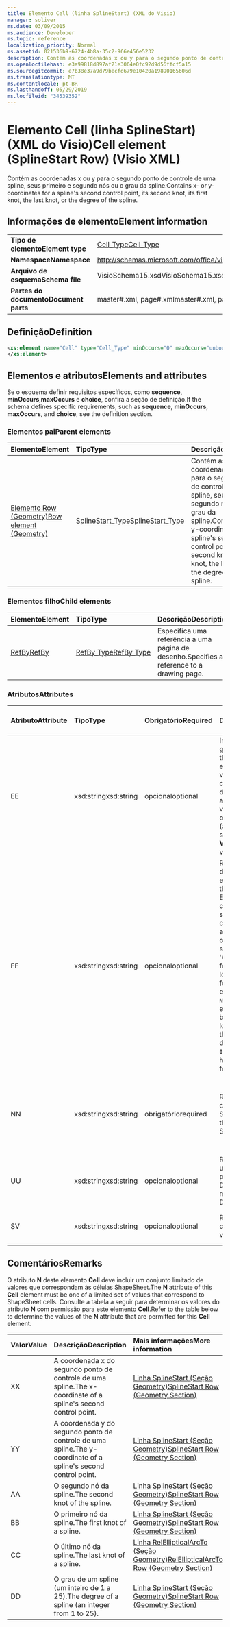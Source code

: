 ```yaml
---
title: Elemento Cell (linha SplineStart) (XML do Visio)
manager: soliver
ms.date: 03/09/2015
ms.audience: Developer
ms.topic: reference
localization_priority: Normal
ms.assetid: 021536b9-6724-4b8a-35c2-966e456e5232
description: Contém as coordenadas x ou y para o segundo ponto de controle de uma spline, seus primeiro e segundo nós ou o grau da spline.
ms.openlocfilehash: e3a99818d897af21e3064e0fc92d9d56ffcf5a15
ms.sourcegitcommit: e7b38e37a9d79becfd679e10420a19890165606d
ms.translationtype: MT
ms.contentlocale: pt-BR
ms.lasthandoff: 05/29/2019
ms.locfileid: "34539352"
---
```

# <a name="cell-element-splinestart-row-visio-xml"></a><span data-ttu-id="f28ea-103">Elemento Cell (linha SplineStart) (XML do Visio)</span><span class="sxs-lookup"><span data-stu-id="f28ea-103">Cell element (SplineStart Row) (Visio XML)</span></span>

<span data-ttu-id="f28ea-104">Contém as coordenadas x ou y para o segundo ponto de controle de uma spline, seus primeiro e segundo nós ou o grau da spline.</span><span class="sxs-lookup"><span data-stu-id="f28ea-104">Contains x- or y-coordinates for a spline's second control point, its second knot, its first knot, the last knot, or the degree of the spline.</span></span>
  
## <a name="element-information"></a><span data-ttu-id="f28ea-105">Informações de elemento</span><span class="sxs-lookup"><span data-stu-id="f28ea-105">Element information</span></span>

|||
|:-----|:-----|
|<span data-ttu-id="f28ea-106">**Tipo de elemento**</span><span class="sxs-lookup"><span data-stu-id="f28ea-106">**Element type**</span></span> <br/> |[<span data-ttu-id="f28ea-107">Cell_Type</span><span class="sxs-lookup"><span data-stu-id="f28ea-107">Cell_Type</span></span>](cell_type-complextypevisio-xml.md) <br/> |
|<span data-ttu-id="f28ea-108">**Namespace**</span><span class="sxs-lookup"><span data-stu-id="f28ea-108">**Namespace**</span></span> <br/> |http://schemas.microsoft.com/office/visio/2012/main  <br/> |
|<span data-ttu-id="f28ea-109">**Arquivo de esquema**</span><span class="sxs-lookup"><span data-stu-id="f28ea-109">**Schema file**</span></span> <br/> |<span data-ttu-id="f28ea-110">VisioSchema15.xsd</span><span class="sxs-lookup"><span data-stu-id="f28ea-110">VisioSchema15.xsd</span></span>  <br/> |
|<span data-ttu-id="f28ea-111">**Partes do documento**</span><span class="sxs-lookup"><span data-stu-id="f28ea-111">**Document parts**</span></span> <br/> |<span data-ttu-id="f28ea-112">master#.xml, page#.xml</span><span class="sxs-lookup"><span data-stu-id="f28ea-112">master#.xml, page#.xml</span></span>  <br/> |
   
## <a name="definition"></a><span data-ttu-id="f28ea-113">Definição</span><span class="sxs-lookup"><span data-stu-id="f28ea-113">Definition</span></span>

```XML
<xs:element name="Cell" type="Cell_Type" minOccurs="0" maxOccurs="unbounded" >
</xs:element>
```

## <a name="elements-and-attributes"></a><span data-ttu-id="f28ea-114">Elementos e atributos</span><span class="sxs-lookup"><span data-stu-id="f28ea-114">Elements and attributes</span></span>

<span data-ttu-id="f28ea-115">Se o esquema definir requisitos específicos, como **sequence**, **minOccurs**,**maxOccurs** e **choice**, confira a seção de definição.</span><span class="sxs-lookup"><span data-stu-id="f28ea-115">If the schema defines specific requirements, such as **sequence**, **minOccurs**, **maxOccurs**, and **choice**, see the definition section.</span></span> 
  
### <a name="parent-elements"></a><span data-ttu-id="f28ea-116">Elementos pai</span><span class="sxs-lookup"><span data-stu-id="f28ea-116">Parent elements</span></span>

|<span data-ttu-id="f28ea-117">**Elemento**</span><span class="sxs-lookup"><span data-stu-id="f28ea-117">**Element**</span></span>|<span data-ttu-id="f28ea-118">**Tipo**</span><span class="sxs-lookup"><span data-stu-id="f28ea-118">**Type**</span></span>|<span data-ttu-id="f28ea-119">**Descrição**</span><span class="sxs-lookup"><span data-stu-id="f28ea-119">**Description**</span></span>|
|:-----|:-----|:-----|
|[<span data-ttu-id="f28ea-120">Elemento Row (Geometry)</span><span class="sxs-lookup"><span data-stu-id="f28ea-120">Row element (Geometry)</span></span>](row-element-geometry-sectionvisio-xml.md) <br/> |[<span data-ttu-id="f28ea-121">SplineStart_Type</span><span class="sxs-lookup"><span data-stu-id="f28ea-121">SplineStart_Type</span></span>](splinestart_type-complextypevisio-xml.md) <br/> |<span data-ttu-id="f28ea-122">Contém as coordenadas x ou y para o segundo ponto de controle de uma spline, seus primeiro e segundo nós ou o grau da spline.</span><span class="sxs-lookup"><span data-stu-id="f28ea-122">Contains x- or y-coordinates for a spline's second control point, its second knot, its first knot, the last knot, or the degree of the spline.</span></span>  <br/> |
   
### <a name="child-elements"></a><span data-ttu-id="f28ea-123">Elementos filho</span><span class="sxs-lookup"><span data-stu-id="f28ea-123">Child elements</span></span>

|<span data-ttu-id="f28ea-124">**Elemento**</span><span class="sxs-lookup"><span data-stu-id="f28ea-124">**Element**</span></span>|<span data-ttu-id="f28ea-125">**Tipo**</span><span class="sxs-lookup"><span data-stu-id="f28ea-125">**Type**</span></span>|<span data-ttu-id="f28ea-126">**Descrição**</span><span class="sxs-lookup"><span data-stu-id="f28ea-126">**Description**</span></span>|
|:-----|:-----|:-----|
|[<span data-ttu-id="f28ea-127">RefBy</span><span class="sxs-lookup"><span data-stu-id="f28ea-127">RefBy</span></span>](refby-element-cell_type-complextypevisio-xml.md) <br/> |[<span data-ttu-id="f28ea-128">RefBy_Type</span><span class="sxs-lookup"><span data-stu-id="f28ea-128">RefBy_Type</span></span>](refby_type-complextypevisio-xml.md) <br/> |<span data-ttu-id="f28ea-129">Especifica uma referência a uma página de desenho.</span><span class="sxs-lookup"><span data-stu-id="f28ea-129">Specifies a reference to a drawing page.</span></span>  <br/> |
   
### <a name="attributes"></a><span data-ttu-id="f28ea-130">Atributos</span><span class="sxs-lookup"><span data-stu-id="f28ea-130">Attributes</span></span>

|<span data-ttu-id="f28ea-131">**Atributo**</span><span class="sxs-lookup"><span data-stu-id="f28ea-131">**Attribute**</span></span>|<span data-ttu-id="f28ea-132">**Tipo**</span><span class="sxs-lookup"><span data-stu-id="f28ea-132">**Type**</span></span>|<span data-ttu-id="f28ea-133">**Obrigatório**</span><span class="sxs-lookup"><span data-stu-id="f28ea-133">**Required**</span></span>|<span data-ttu-id="f28ea-134">**Descrição**</span><span class="sxs-lookup"><span data-stu-id="f28ea-134">**Description**</span></span>|<span data-ttu-id="f28ea-135">**Valores possíveis**</span><span class="sxs-lookup"><span data-stu-id="f28ea-135">**Possible values**</span></span>|
|:-----|:-----|:-----|:-----|:-----|
|<span data-ttu-id="f28ea-136">E</span><span class="sxs-lookup"><span data-stu-id="f28ea-136">E</span></span>  <br/> |<span data-ttu-id="f28ea-137">xsd:string</span><span class="sxs-lookup"><span data-stu-id="f28ea-137">xsd:string</span></span>  <br/> |<span data-ttu-id="f28ea-138">opcional</span><span class="sxs-lookup"><span data-stu-id="f28ea-138">optional</span></span>  <br/> |<span data-ttu-id="f28ea-139">Indica que a fórmula gera um erro.</span><span class="sxs-lookup"><span data-stu-id="f28ea-139">Indicates that the formula evaluates to an error.</span></span> <span data-ttu-id="f28ea-140">O valor de **E** é atual (uma cadeia de mensagem de erro); o valor do atributo **V** é o último valor válido.</span><span class="sxs-lookup"><span data-stu-id="f28ea-140">The value of **E** is the current value (an error message string); the value of the **V** attribute is the last valid value.</span></span>  <br/> |<span data-ttu-id="f28ea-141">Uma cadeia de caracteres de mensagem de erro.</span><span class="sxs-lookup"><span data-stu-id="f28ea-141">An error message string.</span></span>  <br/> |
|<span data-ttu-id="f28ea-142">F</span><span class="sxs-lookup"><span data-stu-id="f28ea-142">F</span></span>  <br/> |<span data-ttu-id="f28ea-143">xsd:string</span><span class="sxs-lookup"><span data-stu-id="f28ea-143">xsd:string</span></span>  <br/> |<span data-ttu-id="f28ea-144">opcional</span><span class="sxs-lookup"><span data-stu-id="f28ea-144">optional</span></span>  <br/> | <span data-ttu-id="f28ea-145">Representa a fórmula do elemento.</span><span class="sxs-lookup"><span data-stu-id="f28ea-145">Represents the element's formula.</span></span> <span data-ttu-id="f28ea-146">Esse atributo pode conter uma das seguintes cadeias de caracteres:</span><span class="sxs-lookup"><span data-stu-id="f28ea-146">This attribute can contain one of the following strings:</span></span>  <br/>  <span data-ttu-id="f28ea-147">'(alguma fórmula)' se a fórmula existir localmente</span><span class="sxs-lookup"><span data-stu-id="f28ea-147">'(some formula)' if the formula exists locally</span></span>  <br/>  <span data-ttu-id="f28ea-148">`No Formula` se a fórmula estiver excluída ou bloqueada localmente</span><span class="sxs-lookup"><span data-stu-id="f28ea-148">`No Formula` if the formula is locally deleted or blocked</span></span>  <br/>  <span data-ttu-id="f28ea-149">`Inh` se a fórmula for herdada.</span><span class="sxs-lookup"><span data-stu-id="f28ea-149">`Inh` if the formula is inherited.</span></span>  <br/> |<span data-ttu-id="f28ea-150">Uma fórmula.</span><span class="sxs-lookup"><span data-stu-id="f28ea-150">A formula.</span></span>  <br/> |
|<span data-ttu-id="f28ea-151">N</span><span class="sxs-lookup"><span data-stu-id="f28ea-151">N</span></span>  <br/> |<span data-ttu-id="f28ea-152">xsd:string</span><span class="sxs-lookup"><span data-stu-id="f28ea-152">xsd:string</span></span>  <br/> |<span data-ttu-id="f28ea-153">obrigatório</span><span class="sxs-lookup"><span data-stu-id="f28ea-153">required</span></span>  <br/> |<span data-ttu-id="f28ea-154">Representa o nome da célula ShapeSheet.</span><span class="sxs-lookup"><span data-stu-id="f28ea-154">Represents the name of the ShapeSheet cell.</span></span>  <br/> |<span data-ttu-id="f28ea-155">O nome da célula ShapeSheet.</span><span class="sxs-lookup"><span data-stu-id="f28ea-155">The name of the ShapeSheet cell.</span></span>  <br/> <span data-ttu-id="f28ea-156">Confira a seção Comentários abaixo.</span><span class="sxs-lookup"><span data-stu-id="f28ea-156">See the Remarks section below.</span></span>  <br/> |
|<span data-ttu-id="f28ea-157">U</span><span class="sxs-lookup"><span data-stu-id="f28ea-157">U</span></span>  <br/> |<span data-ttu-id="f28ea-158">xsd:string</span><span class="sxs-lookup"><span data-stu-id="f28ea-158">xsd:string</span></span>  <br/> |<span data-ttu-id="f28ea-159">opcional</span><span class="sxs-lookup"><span data-stu-id="f28ea-159">optional</span></span>  <br/> |<span data-ttu-id="f28ea-160">Representa uma unidade de medida. O padrão é DL.</span><span class="sxs-lookup"><span data-stu-id="f28ea-160">Represents a unit of measure The default is DL.</span></span>  <br/> |<span data-ttu-id="f28ea-161">As unidades da célula.</span><span class="sxs-lookup"><span data-stu-id="f28ea-161">The units of the cell.</span></span>  <br/> |
|<span data-ttu-id="f28ea-162">S</span><span class="sxs-lookup"><span data-stu-id="f28ea-162">V</span></span>  <br/> |<span data-ttu-id="f28ea-163">xsd:string</span><span class="sxs-lookup"><span data-stu-id="f28ea-163">xsd:string</span></span>  <br/> |<span data-ttu-id="f28ea-164">opcional</span><span class="sxs-lookup"><span data-stu-id="f28ea-164">optional</span></span>  <br/> |<span data-ttu-id="f28ea-165">Representa o valor da célula.</span><span class="sxs-lookup"><span data-stu-id="f28ea-165">Represents the value of the cell.</span></span>  <br/> |<span data-ttu-id="f28ea-166">O valor da célula ShapeSheet.</span><span class="sxs-lookup"><span data-stu-id="f28ea-166">The value of the ShapeSheet cell.</span></span>  <br/> |
   
## <a name="remarks"></a><span data-ttu-id="f28ea-167">Comentários</span><span class="sxs-lookup"><span data-stu-id="f28ea-167">Remarks</span></span>

<span data-ttu-id="f28ea-168">O atributo **N** deste elemento **Cell** deve incluir um conjunto limitado de valores que correspondam às células ShapeSheet.</span><span class="sxs-lookup"><span data-stu-id="f28ea-168">The **N** attribute of this **Cell** element must be one of a limited set of values that correspond to ShapeSheet cells.</span></span> <span data-ttu-id="f28ea-169">Consulte a tabela a seguir para determinar os valores do atributo **N** com permissão para este elemento **Cell**.</span><span class="sxs-lookup"><span data-stu-id="f28ea-169">Refer to the table below to determine the values of the **N** attribute that are permitted for this **Cell** element.</span></span> 
  
|<span data-ttu-id="f28ea-170">**Valor**</span><span class="sxs-lookup"><span data-stu-id="f28ea-170">**Value**</span></span>|<span data-ttu-id="f28ea-171">**Descrição**</span><span class="sxs-lookup"><span data-stu-id="f28ea-171">**Description**</span></span>|<span data-ttu-id="f28ea-172">**Mais informações**</span><span class="sxs-lookup"><span data-stu-id="f28ea-172">**More information**</span></span>|
|:-----|:-----|:-----|
|<span data-ttu-id="f28ea-173">X</span><span class="sxs-lookup"><span data-stu-id="f28ea-173">X</span></span>  <br/> |<span data-ttu-id="f28ea-174">A coordenada x do segundo ponto de controle de uma spline.</span><span class="sxs-lookup"><span data-stu-id="f28ea-174">The x-coordinate of a spline's second control point.</span></span>  <br/> |[<span data-ttu-id="f28ea-175">Linha SplineStart (Seção Geometry)</span><span class="sxs-lookup"><span data-stu-id="f28ea-175">SplineStart Row (Geometry Section)</span></span>](splinestart-row-geometry-section.md) <br/> |
|<span data-ttu-id="f28ea-176">Y</span><span class="sxs-lookup"><span data-stu-id="f28ea-176">Y</span></span>  <br/> |<span data-ttu-id="f28ea-177">A coordenada y do segundo ponto de controle de uma spline.</span><span class="sxs-lookup"><span data-stu-id="f28ea-177">The y-coordinate of a spline's second control point.</span></span>  <br/> |[<span data-ttu-id="f28ea-178">Linha SplineStart (Seção Geometry)</span><span class="sxs-lookup"><span data-stu-id="f28ea-178">SplineStart Row (Geometry Section)</span></span>](splinestart-row-geometry-section.md) <br/> |
|<span data-ttu-id="f28ea-179">A</span><span class="sxs-lookup"><span data-stu-id="f28ea-179">A</span></span>  <br/> |<span data-ttu-id="f28ea-180">O segundo nó da spline.</span><span class="sxs-lookup"><span data-stu-id="f28ea-180">The second knot of the spline.</span></span>  <br/> |[<span data-ttu-id="f28ea-181">Linha SplineStart (Seção Geometry)</span><span class="sxs-lookup"><span data-stu-id="f28ea-181">SplineStart Row (Geometry Section)</span></span>](splinestart-row-geometry-section.md) <br/> |
|<span data-ttu-id="f28ea-182">B</span><span class="sxs-lookup"><span data-stu-id="f28ea-182">B</span></span>  <br/> |<span data-ttu-id="f28ea-183">O primeiro nó da spline.</span><span class="sxs-lookup"><span data-stu-id="f28ea-183">The first knot of a spline.</span></span>  <br/> |[<span data-ttu-id="f28ea-184">Linha SplineStart (Seção Geometry)</span><span class="sxs-lookup"><span data-stu-id="f28ea-184">SplineStart Row (Geometry Section)</span></span>](splinestart-row-geometry-section.md) <br/> |
|<span data-ttu-id="f28ea-185">C</span><span class="sxs-lookup"><span data-stu-id="f28ea-185">C</span></span>  <br/> |<span data-ttu-id="f28ea-186">O último nó da spline.</span><span class="sxs-lookup"><span data-stu-id="f28ea-186">The last knot of a spline.</span></span>  <br/> |[<span data-ttu-id="f28ea-187">Linha RelEllipticalArcTo (Seção Geometry)</span><span class="sxs-lookup"><span data-stu-id="f28ea-187">RelEllipticalArcTo Row (Geometry Section)</span></span>](splinestart-row-geometry-section.md) <br/> |
|<span data-ttu-id="f28ea-188">D</span><span class="sxs-lookup"><span data-stu-id="f28ea-188">D</span></span>  <br/> |<span data-ttu-id="f28ea-189">O grau de um spline (um inteiro de 1 a 25).</span><span class="sxs-lookup"><span data-stu-id="f28ea-189">The degree of a spline (an integer from 1 to 25).</span></span>  <br/> |[<span data-ttu-id="f28ea-190">Linha SplineStart (Seção Geometry)</span><span class="sxs-lookup"><span data-stu-id="f28ea-190">SplineStart Row (Geometry Section)</span></span>](splinestart-row-geometry-section.md) <br/> |
   

